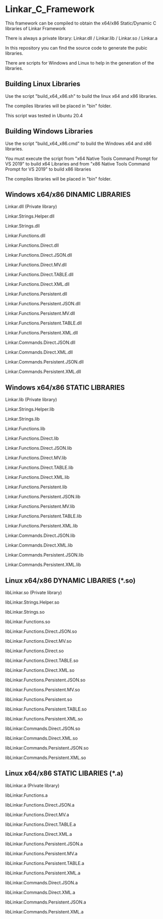 # Linkar_C_Framework

This framework can be compiled to obtain the x64/x86 Static/Dynamic C libraries of Linkar Framework

There is always a private library: Linkar.dll / Linkar.lib / Linkar.so / Linkar.a

In this repository you can find the source code to generate the pubic libraries.

There are scripts for Windows and Linux to help in the generation of the libraries.


Building Linux Libraries
------------------------

Use the script "build_x64_x86.sh" to build the linux x64 and x86 libraries.

The compiles libraries will be placed in "bin" folder. 

This script was tested in Ubuntu 20.4


Building Windows Libraries
--------------------------

Use the script "build_x64_x86.cmd" to build the Windows x64 and x86 libraries.

You must execute the script from "x64 Native Tools Command Prompt for VS 2019" to build x64 Libraries
and from "x86 Native Tools Command Prompt for VS 2019" to build x86 libraries

The compiles libraries will be placed in "bin" folder. 


Windows x64/x86 DINAMIC LIBRARIES
---------------------------------

Linkar.dll (Private library)

Linkar.Strings.Helper.dll

Linkar.Strings.dll


Linkar.Functions.dll

Linkar.Functions.Direct.dll

Linkar.Functions.Direct.JSON.dll

Linkar.Functions.Direct.MV.dll

Linkar.Functions.Direct.TABLE.dll

Linkar.Functions.Direct.XML.dll

Linkar.Functions.Persistent.dll

Linkar.Functions.Persistent.JSON.dll

Linkar.Functions.Persistent.MV.dll

Linkar.Functions.Persistent.TABLE.dll

Linkar.Functions.Persistent.XML.dll

Linkar.Commands.Direct.JSON.dll

Linkar.Commands.Direct.XML.dll

Linkar.Commands.Persistent.JSON.dll

Linkar.Commands.Persistent.XML.dll


Windows x64/x86 STATIC LIBRARIES
--------------------------------

Linkar.lib (Private library)

Linkar.Strings.Helper.lib

Linkar.Strings.lib


Linkar.Functions.lib

Linkar.Functions.Direct.lib

Linkar.Functions.Direct.JSON.lib

Linkar.Functions.Direct.MV.lib

Linkar.Functions.Direct.TABLE.lib

Linkar.Functions.Direct.XML.lib

Linkar.Functions.Persistent.lib

Linkar.Functions.Persistent.JSON.lib

Linkar.Functions.Persistent.MV.lib

Linkar.Functions.Persistent.TABLE.lib

Linkar.Functions.Persistent.XML.lib

Linkar.Commands.Direct.JSON.lib

Linkar.Commands.Direct.XML.lib

Linkar.Commands.Persistent.JSON.lib

Linkar.Commands.Persistent.XML.lib


Linux x64/x86 DYNAMIC LIBARIES (*.so)
-------------------------------------

libLinkar.so (Private library)


libLinkar.Strings.Helper.so

libLinkar.Strings.so


libLinkar.Functions.so

libLinkar.Functions.Direct.JSON.so

libLinkar.Functions.Direct.MV.so

libLinkar.Functions.Direct.so

libLinkar.Functions.Direct.TABLE.so

libLinkar.Functions.Direct.XML.so

libLinkar.Functions.Persistent.JSON.so

libLinkar.Functions.Persistent.MV.so

libLinkar.Functions.Persistent.so

libLinkar.Functions.Persistent.TABLE.so

libLinkar.Functions.Persistent.XML.so

libLinkar.Commands.Direct.JSON.so

libLinkar.Commands.Direct.XML.so

libLinkar.Commands.Persistent.JSON.so

libLinkar.Commands.Persistent.XML.so


Linux x64/x86 STATIC LIBARIES (*.a)
-----------------------------------

libLinkar.a (Private library)


libLinkar.Functions.a

libLinkar.Functions.Direct.JSON.a

libLinkar.Functions.Direct.MV.a

libLinkar.Functions.Direct.TABLE.a

libLinkar.Functions.Direct.XML.a

libLinkar.Functions.Persistent.JSON.a

libLinkar.Functions.Persistent.MV.a

libLinkar.Functions.Persistent.TABLE.a

libLinkar.Functions.Persistent.XML.a

libLinkar.Commands.Direct.JSON.a

libLinkar.Commands.Direct.XML.a

libLinkar.Commands.Persistent.JSON.a

libLinkar.Commands.Persistent.XML.a
